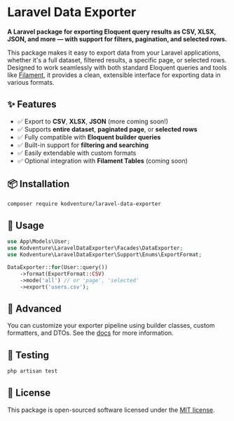 # Laravel Data Exporter

**A Laravel package for exporting Eloquent query results as CSV, XLSX, JSON, and more — with support for filters, pagination, and selected rows.**

This package makes it easy to export data from your Laravel applications, whether it's a full dataset, filtered results, a specific page, or selected rows. Designed to work seamlessly with both standard Eloquent queries and tools like [Filament](https://filamentphp.com), it provides a clean, extensible interface for exporting data in various formats.

## ✨ Features

- ✅ Export to **CSV**, **XLSX**, **JSON** (more coming soon!)
- ✅ Supports **entire dataset**, **paginated page**, or **selected rows**
- ✅ Fully compatible with **Eloquent builder queries**
- ✅ Built-in support for **filtering and searching**
- ✅ Easily extendable with custom formats
- ✅ Optional integration with **Filament Tables** (coming soon)

## 📦 Installation

```bash
composer require kodventure/laravel-data-exporter
```

## 🚀 Usage

```php
use App\Models\User;
use Kodventure\LaravelDataExporter\Facades\DataExporter;
use Kodventure\LaravelDataExporter\Support\Enums\ExportFormat;

DataExporter::for(User::query())
    ->format(ExportFormat::CSV)
    ->mode('all') // or 'page', 'selected'
    ->export('users.csv');
```

## 🔧 Advanced

You can customize your exporter pipeline using builder classes, custom formatters, and DTOs. See the [docs](#) for more information.

## 🧪 Testing

```bash
php artisan test
```

## 📄 License

This package is open-sourced software licensed under the [MIT license](LICENSE).
